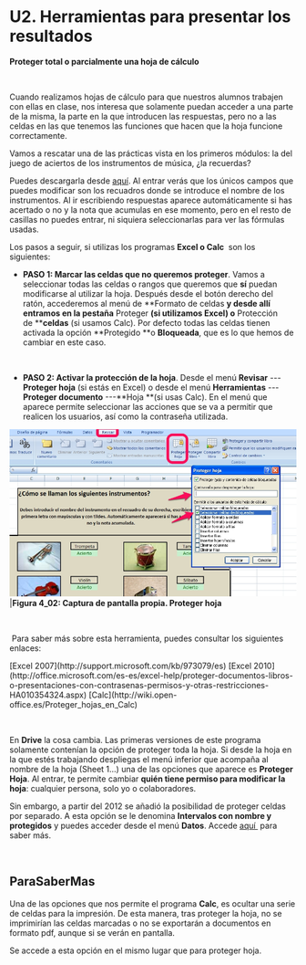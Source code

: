 
# U2. Herramientas para presentar los resultados

**Proteger total o parcialmente una hoja de cálculo**

 

Cuando realizamos hojas de cálculo para que nuestros alumnos trabajen con ellas en clase, nos interesa que solamente puedan acceder a una parte de la misma, la parte en la que introducen las respuestas, pero no a las celdas en las que tenemos las funciones que hacen que la hoja funcione correctamente.

Vamos a rescatar una de las prácticas vista en los primeros módulos: la del juego de aciertos de los instrumentos de música, ¿la recuerdas?

Puedes descargarla desde [aquí](http://aularagon.catedu.es/materialesaularagon2013/hojacalc/icos_musica.xlsx). Al entrar verás que los únicos campos que puedes modificar son los recuadros donde se introduce el nombre de los instrumentos. Al ir escribiendo respuestas aparece automáticamente si has acertado o no y la nota que acumulas en ese momento, pero en el resto de casillas no puedes entrar, ni siquiera seleccionarlas para ver las fórmulas usadas. 

Los pasos a seguir, si utilizas los programas **Excel o Calc**  son los siguientes:

- **PASO 1: Marcar las celdas que no queremos proteger**. Vamos a seleccionar todas las celdas o rangos que queremos que **sí** puedan modificarse al utilizar la hoja. Después desde el botón derecho del ratón, accederemos al menú de **Formato de celdas **y desde allí entramos en la pestaña** Proteger **(si utilizamos Excel) o** Protección de ****celdas** (si usamos Calc). Por defecto todas las celdas tienen activada la opción **Protegido **o **Bloqueada**, que es lo que hemos de cambiar en este caso.

 

- **PASO 2: Activar la protección de la hoja**. Desde el menú **Revisar** --- **Proteger hoja** (si estás en Excel) o desde el menú **Herramientas** --- **Proteger documento** ---**Hoja **(si usas Calc). En el menú que aparece permite seleccionar las acciones que se va a permitir que realicen los usuarios, así como la contraseña utilizada.

![](img/Figura_4_4.jpg)
|**Figura 4_02: Captura de pantalla propia. Proteger hoja**

 

 Para saber más sobre esta herramienta, puedes consultar los siguientes enlaces:




<td style="text-align: center;">[Excel 2007](http://support.microsoft.com/kb/973079/es)</td>
<td style="text-align: center;">[Excel 2010](http://office.microsoft.com/es-es/excel-help/proteger-documentos-libros-o-presentaciones-con-contrasenas-permisos-y-otras-restricciones-HA010354324.aspx)</td>
<td style="text-align: center;">[Calc](http://wiki.open-office.es/Proteger_hojas_en_Calc)</td>

 

En **Drive** la cosa cambia. Las primeras versiones de este programa solamente contenían la opción de proteger toda la hoja. Si desde la hoja en la que estés trabajando despliegas el menú inferior que acompaña al nombre de la hoja (Sheet 1...) una de las opciones que aparece es **Proteger Hoja**. Al entrar, te permite cambiar **quién tiene permiso para modificar la hoja**: cualquier persona, solo yo o colaboradores.

Sin embargo, a partir del 2012 se añadió la posibilidad de proteger celdas por separado. A esta opción se le denomina **Intervalos con nombre y protegidos** y puedes acceder desde el menú **Datos**. Accede [aquí ](https://support.google.com/drive/answer/63175?hl=es) para saber más.

 

## ParaSaberMas

Una de las opciones que nos permite el programa **Calc**, es ocultar una serie de celdas para la impresión. De esta manera, tras proteger la hoja, no se imprimirían las celdas marcadas o no se exportarán a documentos en formato pdf, aunque si se verán en pantalla.

Se accede a esta opción en el mismo lugar que para proteger hoja.

